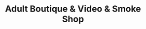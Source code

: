 ---
title: "Adult Boutique & Video & Smoke Shop"
url: /tempe/adult-boutique-und-video-und-smoke-shop/
shop: Tabak
---